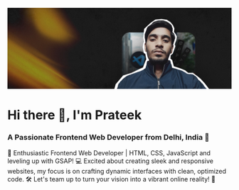 ![A Passionate Frontend Web Developer from Delhi, India 📍](https://raw.githubusercontent.com/prateeksharma45/prateeksharma45/main/prateek-sharma.jpg)
# Hi there 👋, I'm Prateek
### A Passionate Frontend Web Developer from Delhi, India 📍

🚀 Enthusiastic Frontend Web Developer | HTML, CSS, JavaScript and leveling up with GSAP! 💻 Excited about creating sleek and responsive websites, my focus is on crafting dynamic interfaces with clean, optimized code. 🛠️ Let's team up to turn your vision into a vibrant online reality! 🌟
